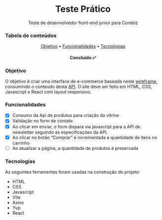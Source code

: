 <h1 align="center">Teste Prático</h1>
<p align="center">Teste de desenvolvedor front-end junior para Corebiz </p>

### Tabela de conteúdos

<p align="center">
 <a href="#objetivo">Objetivo</a> •
 <a href="#funcionalidades"> Funcionalidades</a> • 
 <a href="#tecnologias">Tecnologias</a> 
</p>
<h4 align="center"> 
	Concluído ✅
</h4>

### Objetivo
O objetivo é criar uma interface de e-commerce baseada neste [wireframe](https://www.figma.com/file/awhTJyKgrjEOqPHUrrFBv0/Corebiz---Frontend-Challenge), consumindo o conteudo desta [API]( https://documenter.getpostman.com/view/1811817/Szzj8yAq?version=latest). 
O site deve ser feito em HTML, CSS, Javascript e React com layout responsivo. 
### Funcionalidades

- [x] Consumo da Api de produtos para criação da vitrine
- [x] Validação no form de contato
- [x] Ao clicar em enviar, o form dispara via javascript para a
      API de newsletter seguindo as especificações da API.
- [x] Ao clicar no botão “Comprar” é incrementada a quantidade de itens no carrinho
- [ ] Ao atualizar a página, a quantidade de produtos é preservada

###  Tecnologias

As seguintes ferramentas foram usadas na construção do projeto:
- HTML
- CSS
- Javascript
- Vite
- Axios
- Yup
- React
